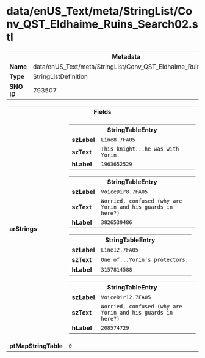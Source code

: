<h1>data/enUS_Text/meta/StringList/Conv_QST_Eldhaime_Ruins_Search02.stl</h1><table><tr><th colspan="100%">Metadata</th></tr><tr><td><b>Name</b></td><td>data/enUS_Text/meta/StringList/Conv_QST_Eldhaime_Ruins_Search02.stl</td></tr><tr><td><b>Type</b></td><td>StringListDefinition</td></tr><tr><td><b>SNO ID</b></td><td>793507</td></tr></table>

<table><tr><th colspan="100%">Fields</th></tr><tr><td><b>arStrings</b></td><td><table><tr><th colspan="100%">StringTableEntry</th></tr><tr><td><b>szLabel</b></td><td><code>Line8.7FA05</code></td></tr><tr><td><b>szText</b></td><td><code>This knight...he was with Yorin.</code></td></tr><tr><td><b>hLabel</b></td><td><code>1963652529</code></td></tr></table>


<table><tr><th colspan="100%">StringTableEntry</th></tr><tr><td><b>szLabel</b></td><td><code>VoiceDir8.7FA05</code></td></tr><tr><td><b>szText</b></td><td><code>Worried, confused (why are Yorin and his guards in here?)</code></td></tr><tr><td><b>hLabel</b></td><td><code>3826539486</code></td></tr></table>


<table><tr><th colspan="100%">StringTableEntry</th></tr><tr><td><b>szLabel</b></td><td><code>Line12.7FA05</code></td></tr><tr><td><b>szText</b></td><td><code>One of...Yorin’s protectors.</code></td></tr><tr><td><b>hLabel</b></td><td><code>3157814588</code></td></tr></table>


<table><tr><th colspan="100%">StringTableEntry</th></tr><tr><td><b>szLabel</b></td><td><code>VoiceDir12.7FA05</code></td></tr><tr><td><b>szText</b></td><td><code>Worried, confused (why are Yorin and his guards in here?)</code></td></tr><tr><td><b>hLabel</b></td><td><code>208574729</code></td></tr></table>


</td></tr><tr><td><b>ptMapStringTable</b></td><td><code>0</code></td></tr></table>

